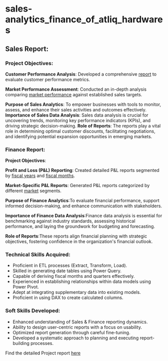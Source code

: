 # sales-analytics_finance_of_atliq_hardwares

## Sales Report:

### Project Objectives:

**Customer Performance Analysis**: Developed a comprehensive [report](https://github.com/jaison-1920/sales-analytics_finance_of_atliq_hardwares/blob/main/customer_performance_report.pdf) to evaluate customer performance metrics.

**Market Performance Assessment**: Conducted an in-depth analysis comparing [market performance](https://github.com/jaison-1920/sales-analytics_finance_of_atliq_hardwares/blob/main/market_performance_vs_target.pdf) against established sales targets.

**Purpose of Sales Analytics**:
To empower businesses with tools to monitor, assess, and enhance their sales activities and outcomes effectively.
**Importance of Sales Data Analysis**:
Sales data analysis is crucial for uncovering trends, monitoring key performance indicators (KPIs), and driving strategic decision-making.
**Role of Reports**:
The reports play a vital role in determining optimal customer discounts, facilitating negotiations, and identifying potential expansion opportunities in emerging markets.

### Finance Report:

**Project Objectives**:

**Profit and Loss (P&L) Reporting**: Created detailed P&L reports segmented by [fiscal years](https://github.com/jaison-1920/sales-analytics_finance_of_atliq_hardwares/blob/main/P%26L%20Statement%20By%20Fiscal%20Years.pdf) and [fiscal months](https://github.com/jaison-1920/sales-analytics_finance_of_atliq_hardwares/blob/main/P%26L%20Statement%20By%20Fiscal%20Months.pdf).

**Market-Specific P&L Reports**: Generated P&L reports categorized by different [market](https://github.com/jaison-1920/sales-analytics_finance_of_atliq_hardwares/blob/main/P%26L%20Statement%20By%20Markets.pdf) segments.

**Purpose of Finance Analytics**:To evaluate financial performance, support informed decision-making, and enhance communication with stakeholders.

**Importance of Finance Data Analysis**:Finance data analysis is essential for benchmarking against industry standards, assessing historical performance, and laying the groundwork for budgeting and forecasting.

**Role of Reports**:These reports align financial planning with strategic objectives, fostering confidence in the organization's financial outlook.

### Technical Skills Acquired:

* Proficient in ETL processes (Extract, Transform, Load).
* Skilled in generating date tables using Power Query.
* Capable of deriving fiscal months and quarters effectively.
* Experienced in establishing relationships within data models using Power Pivot.
* Adept at integrating supplementary data into existing models.
* Proficient in using DAX to create calculated columns.
 
### Soft Skills Developed:

* Enhanced understanding of Sales & Finance reporting dynamics.
* Ability to design user-centric reports with a focus on usability.
* Optimized report generation through careful fine-tuning.
* Developed a systematic approach to planning and executing report-building processes.

Find the detailed Project report [here](https://github.com/jaison-1920/sales-analytics_finance_of_atliq_hardwares)
